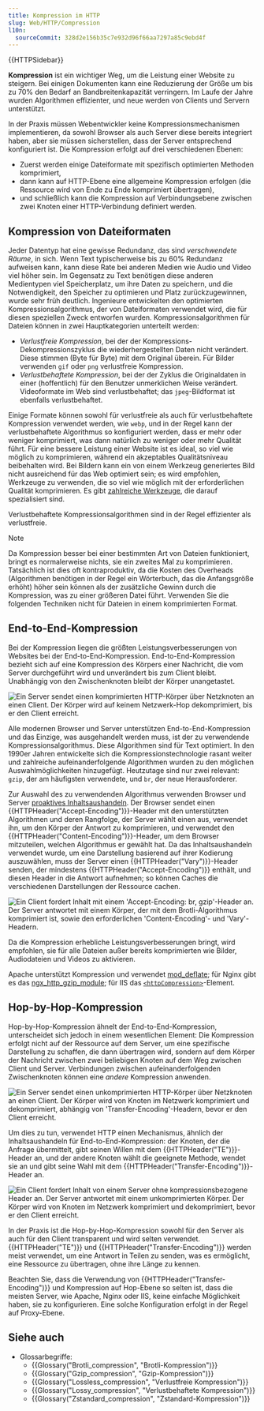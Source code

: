 ```yaml
---
title: Kompression im HTTP
slug: Web/HTTP/Compression
l10n:
  sourceCommit: 328d2e156b35c7e932d96f66aa7297a85c9ebd4f
---
```


{{HTTPSidebar}}

**Kompression** ist ein wichtiger Weg, um die Leistung einer Website zu steigern. Bei einigen Dokumenten kann eine Reduzierung der Größe um bis zu 70% den Bedarf an Bandbreitenkapazität verringern. Im Laufe der Jahre wurden Algorithmen effizienter, und neue werden von Clients und Servern unterstützt.

In der Praxis müssen Webentwickler keine Kompressionsmechanismen implementieren, da sowohl Browser als auch Server diese bereits integriert haben, aber sie müssen sicherstellen, dass der Server entsprechend konfiguriert ist. Die Kompression erfolgt auf drei verschiedenen Ebenen:

- Zuerst werden einige Dateiformate mit spezifisch optimierten Methoden komprimiert,
- dann kann auf HTTP-Ebene eine allgemeine Kompression erfolgen (die Ressource wird von Ende zu Ende komprimiert übertragen),
- und schließlich kann die Kompression auf Verbindungsebene zwischen zwei Knoten einer HTTP-Verbindung definiert werden.

## Kompression von Dateiformaten

Jeder Datentyp hat eine gewisse Redundanz, das sind _verschwendete Räume_, in sich. Wenn Text typischerweise bis zu 60% Redundanz aufweisen kann, kann diese Rate bei anderen Medien wie Audio und Video viel höher sein. Im Gegensatz zu Text benötigen diese anderen Medientypen viel Speicherplatz, um ihre Daten zu speichern, und die Notwendigkeit, den Speicher zu optimieren und Platz zurückzugewinnen, wurde sehr früh deutlich. Ingenieure entwickelten den optimierten Kompressionsalgorithmus, der von Dateiformaten verwendet wird, die für diesen speziellen Zweck entworfen wurden. Kompressionsalgorithmen für Dateien können in zwei Hauptkategorien unterteilt werden:

- _Verlustfreie Kompression_, bei der der Kompressions-Dekompressionszyklus die wiederhergestellten Daten nicht verändert. Diese stimmen (Byte für Byte) mit dem Original überein.
  Für Bilder verwenden `gif` oder `png` verlustfreie Kompression.
- _Verlustbehaftete Kompression_, bei der der Zyklus die Originaldaten in einer (hoffentlich) für den Benutzer unmerklichen Weise verändert.
  Videoformate im Web sind verlustbehaftet; das `jpeg`-Bildformat ist ebenfalls verlustbehaftet.

Einige Formate können sowohl für verlustfreie als auch für verlustbehaftete Kompression verwendet werden, wie `webp`, und in der Regel kann der verlustbehaftete Algorithmus so konfiguriert werden, dass er mehr oder weniger komprimiert, was dann natürlich zu weniger oder mehr Qualität führt. Für eine bessere Leistung einer Website ist es ideal, so viel wie möglich zu komprimieren, während ein akzeptables Qualitätsniveau beibehalten wird. Bei Bildern kann ein von einem Werkzeug generiertes Bild nicht ausreichend für das Web optimiert sein; es wird empfohlen, Werkzeuge zu verwenden, die so viel wie möglich mit der erforderlichen Qualität komprimieren. Es gibt [zahlreiche Werkzeuge](https://www.creativebloq.com/design/image-compression-tools-1132865), die darauf spezialisiert sind.

Verlustbehaftete Kompressionsalgorithmen sind in der Regel effizienter als verlustfreie.

> [!NOTE]
> Da Kompression besser bei einer bestimmten Art von Dateien funktioniert, bringt es normalerweise nichts, sie ein zweites Mal zu komprimieren. Tatsächlich ist dies oft kontraproduktiv, da die Kosten des Overheads (Algorithmen benötigen in der Regel ein Wörterbuch, das die Anfangsgröße erhöht) höher sein können als der zusätzliche Gewinn durch die Kompression, was zu einer größeren Datei führt. Verwenden Sie die folgenden Techniken nicht für Dateien in einem komprimierten Format.

## End-to-End-Kompression

Bei der Kompression liegen die größten Leistungsverbesserungen von Websites bei der End-to-End-Kompression. End-to-End-Kompression bezieht sich auf eine Kompression des Körpers einer Nachricht, die vom Server durchgeführt wird und unverändert bis zum Client bleibt. Unabhängig von den Zwischenknoten bleibt der Körper unangetastet.

![Ein Server sendet einen komprimierten HTTP-Körper über Netzknoten an einen Client. Der Körper wird auf keinem Netzwerk-Hop dekomprimiert, bis er den Client erreicht.](httpenco1.svg)

Alle modernen Browser und Server unterstützen End-to-End-Kompression und das Einzige, was ausgehandelt werden muss, ist der zu verwendende Kompressionsalgorithmus. Diese Algorithmen sind für Text optimiert. In den 1990er Jahren entwickelte sich die Kompressionstechnologie rasant weiter und zahlreiche aufeinanderfolgende Algorithmen wurden zu den möglichen Auswahlmöglichkeiten hinzugefügt. Heutzutage sind nur zwei relevant: `gzip`, der am häufigsten verwendete, und `br`, der neue Herausforderer.

Zur Auswahl des zu verwendenden Algorithmus verwenden Browser und Server [proaktives Inhaltsaushandeln](/de/docs/Web/HTTP/Content_negotiation). Der Browser sendet einen {{HTTPHeader("Accept-Encoding")}}-Header mit den unterstützten Algorithmen und deren Rangfolge, der Server wählt einen aus, verwendet ihn, um den Körper der Antwort zu komprimieren, und verwendet den {{HTTPHeader("Content-Encoding")}}-Header, um dem Browser mitzuteilen, welchen Algorithmus er gewählt hat. Da das Inhaltsaushandeln verwendet wurde, um eine Darstellung basierend auf ihrer Kodierung auszuwählen, muss der Server einen {{HTTPHeader("Vary")}}-Header senden, der mindestens {{HTTPHeader("Accept-Encoding")}} enthält, und diesen Header in die Antwort aufnehmen; so können Caches die verschiedenen Darstellungen der Ressource cachen.

![Ein Client fordert Inhalt mit einem 'Accept-Encoding: br, gzip'-Header an. Der Server antwortet mit einem Körper, der mit dem Brotli-Algorithmus komprimiert ist, sowie den erforderlichen 'Content-Encoding'- und 'Vary'-Headern.](httpcompression1.svg)

Da die Kompression erhebliche Leistungsverbesserungen bringt, wird empfohlen, sie für alle Dateien außer bereits komprimierten wie Bilder, Audiodateien und Videos zu aktivieren.

Apache unterstützt Kompression und verwendet [mod_deflate](https://httpd.apache.org/docs/current/mod/mod_deflate.html); für Nginx gibt es das [ngx_http_gzip_module](https://nginx.org/en/docs/http/ngx_http_gzip_module.html); für IIS das [`<httpCompression>`](https://learn.microsoft.com/en-us/iis/configuration/system.webServer/httpCompression/)-Element.

## Hop-by-Hop-Kompression

Hop-by-Hop-Kompression ähnelt der End-to-End-Kompression, unterscheidet sich jedoch in einem wesentlichen Element: Die Kompression erfolgt nicht auf der Ressource auf dem Server, um eine spezifische Darstellung zu schaffen, die dann übertragen wird, sondern auf dem Körper der Nachricht zwischen zwei beliebigen Knoten auf dem Weg zwischen Client und Server. Verbindungen zwischen aufeinanderfolgenden Zwischenknoten können eine _andere_ Kompression anwenden.

![Ein Server sendet einen unkomprimierten HTTP-Körper über Netzknoten an einen Client. Der Körper wird von Knoten im Netzwerk komprimiert und dekomprimiert, abhängig von 'Transfer-Encoding'-Headern, bevor er den Client erreicht.](httpte1.svg)

Um dies zu tun, verwendet HTTP einen Mechanismus, ähnlich der Inhaltsaushandeln für End-to-End-Kompression: der Knoten, der die Anfrage übermittelt, gibt seinen Willen mit dem {{HTTPHeader("TE")}}-Header an, und der andere Knoten wählt die geeignete Methode, wendet sie an und gibt seine Wahl mit dem {{HTTPHeader("Transfer-Encoding")}}-Header an.

![Ein Client fordert Inhalt von einem Server ohne kompressionsbezogene Header an. Der Server antwortet mit einem unkomprimierten Körper. Der Körper wird von Knoten im Netzwerk komprimiert und dekomprimiert, bevor er den Client erreicht.](httpcomp2.svg)

In der Praxis ist die Hop-by-Hop-Kompression sowohl für den Server als auch für den Client transparent und wird selten verwendet. {{HTTPHeader("TE")}} und {{HTTPHeader("Transfer-Encoding")}} werden meist verwendet, um eine Antwort in Teilen zu senden, was es ermöglicht, eine Ressource zu übertragen, ohne ihre Länge zu kennen.

Beachten Sie, dass die Verwendung von {{HTTPHeader("Transfer-Encoding")}} und Kompression auf Hop-Ebene so selten ist, dass die meisten Server, wie Apache, Nginx oder IIS, keine einfache Möglichkeit haben, sie zu konfigurieren. Eine solche Konfiguration erfolgt in der Regel auf Proxy-Ebene.

## Siehe auch

- Glossarbegriffe:
  - {{Glossary("Brotli_compression", "Brotli-Kompression")}}
  - {{Glossary("Gzip_compression", "Gzip-Kompression")}}
  - {{Glossary("Lossless_compression", "Verlustfreie Kompression")}}
  - {{Glossary("Lossy_compression", "Verlustbehaftete Kompression")}}
  - {{Glossary("Zstandard_compression", "Zstandard-Kompression")}}

